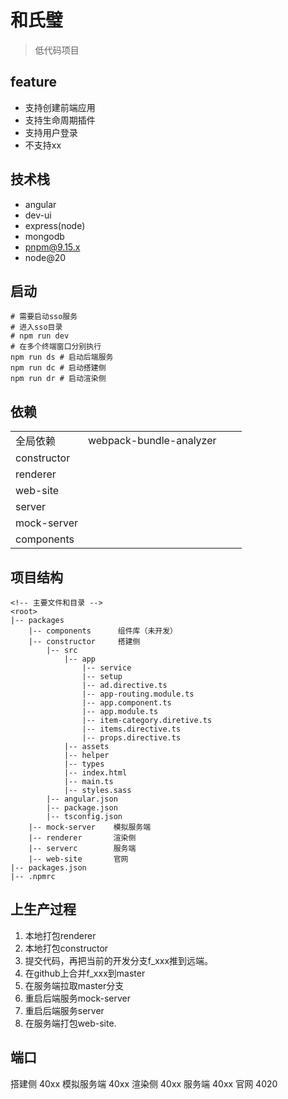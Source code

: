 # 和氏璧
> 低代码项目

## feature
- 支持创建前端应用
- 支持生命周期插件
- 支持用户登录
- 不支持xx

## 技术栈
- angular
- dev-ui
- express(node)
- mongodb
- pnpm@9.15.x
- node@20

## 启动
```shell
# 需要启动sso服务
# 进入sso目录
# npm run dev
# 在多个终端窗口分别执行
npm run ds # 启动后端服务
npm run dc # 启动搭建侧
npm run dr # 启动渲染侧
```

## 依赖
|||||
|-|-|-|-|
|全局依赖|webpack-bundle-analyzer|||
|constructor||||
|renderer||||
|web-site||||
|server||||
|mock-server||||
|components||||


## 项目结构
```
<!-- 主要文件和目录 -->
<root>
|-- packages
    |-- components      组件库（未开发）
    |-- constructor     搭建侧
        |-- src
            |-- app
                |-- service
                |-- setup
                |-- ad.directive.ts
                |-- app-routing.module.ts
                |-- app.component.ts
                |-- app.module.ts
                |-- item-category.diretive.ts
                |-- items.directive.ts
                |-- props.directive.ts
            |-- assets
            |-- helper
            |-- types
            |-- index.html
            |-- main.ts
            |-- styles.sass
        |-- angular.json
        |-- package.json
        |-- tsconfig.json
    |-- mock-server    模拟服务端
    |-- renderer       渲染侧
    |-- serverc        服务端
    |-- web-site       官网
|-- packages.json
|-- .npmrc
```

## 上生产过程
1. 本地打包renderer
2. 本地打包constructor
3. 提交代码，再把当前的开发分支f_xxx推到远端。
4. 在github上合并f_xxx到master
5. 在服务端拉取master分支
6. 重启后端服务mock-server
7. 重启后端服务server
8. 在服务端打包web-site.

## 端口
搭建侧      40xx
模拟服务端   40xx
渲染侧      40xx
服务端      40xx
官网        4020

